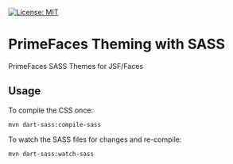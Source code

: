 [![License: MIT](https://img.shields.io/badge/License-MIT-yellow.svg)](https://opensource.org/licenses/MIT)

# PrimeFaces Theming with SASS

PrimeFaces SASS Themes for JSF/Faces

## Usage

To compile the CSS once:

```shell
mvn dart-sass:compile-sass
```

To watch the SASS files for changes and re-compile:

```shell
mvn dart-sass:watch-sass
```